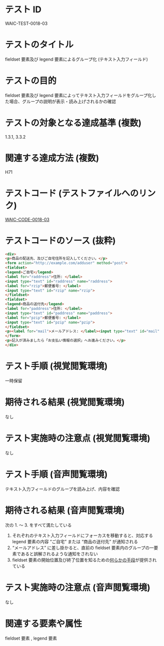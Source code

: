 

# テスト ID
WAIC-TEST-0018-03

# テストのタイトル
fieldset 要素及び legend 要素によるグループ化 (テキスト入力フィールド)

# テストの目的
fieldset 要素及び legend 要素によってテキスト入力フィールドをグループ化した場合、グループの説明が表示・読み上げされるかの確認

# テストの対象となる達成基準 (複数)
1.3.1, 3.3.2

# 関連する達成方法 (複数)
H71

# テストコード (テストファイルへのリンク)
[WAIC-CODE-0018-03](https://waic.github.io/as_test/WAIC-CODE/WAIC-CODE-0018-03.html)

# テストコードのソース (抜粋)
```html
<div>
<p>商品の配送先、及びご自宅住所を記入してください。</p>
<form action="http://example.com/adduser" method="post">
<fieldset>
<legend>ご自宅</legend>
<label for="raddress">住所: </label>
<input type="text" id="raddress" name="raddress">
<label for="rzip">郵便番号: </label>
<input type="text" id="rzip" name="rzip">
</fieldset>
<fieldset>
<legend>商品の送付先</legend>
<label for="paddress">住所: </label>
<input type="text" id="paddress" name="paddress">
<label for="pzip">郵便番号: </label>
<input type="text" id="pzip" name="pzip">
</fieldset>
<p><label for="mail">メールアドレス: </label><input type="text" id="mail" name="maddress"></p>
</form>
<p>記入が済みましたら「お支払い情報の選択」へお進みください。</p>
</div>

```
# テスト手順 (視覚閲覧環境)
一時保留

# 期待される結果 (視覚閲覧環境)
なし

# テスト実施時の注意点 (視覚閲覧環境)
なし

# テスト手順 (音声閲覧環境)
テキスト入力フィールドのグループを読み上げ、内容を確認

# 期待される結果 (音声閲覧環境)
次の 1. 〜 3. をすべて満たしている
1. それぞれのテキスト入力フィールドにフォーカスを移動すると、対応する legend 要素の内容 “ご自宅” または “商品の送付先” が通知される
2. “メールアドレス” に差し掛かると、直前の fieldset 要素内のグループの一要素であると誤解されるような通知をされない
3. fieldset 要素の開始位置及び終了位置を知るための[何らかの手段](https://github.com/waic/as_test/blob/master/term.md#%E4%BD%95%E3%82%89%E3%81%8B%E3%81%AE%E6%89%8B%E6%AE%B5)が提供されている

# テスト実施時の注意点 (音声閲覧環境)
なし

# 関連する要素や属性
fieldset 要素 , legend 要素


